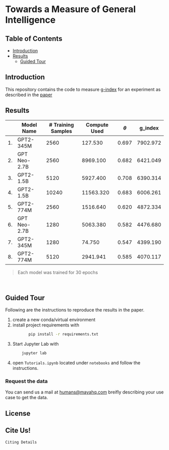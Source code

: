 # Towards a Measure of General Intelligence

## Table of Contents
  - [Introduction](#introduction)
  - [Results](#results)
    - [Guided Tour](#guided-tour)

## Introduction
This repository contains the code to measure [g-index](definitions.md) for an experiment as described in the [paper](https://www.example.com)

## Results 
|     | Model Name   | \# Training Samples | Compute Used | $\theta$ | g_index  |
| --- | ------------ | ------------------- | ------------ | -------- | -------- |
| 1.  | GPT2-345M    | 2560                | 127.530      | 0.697    | 7902.972 |
| 2.  | GPT Neo-2.7B | 2560                | 8969.100     | 0.682    | 6421.049 |
| 3.  | GPT2-1.5B    | 5120                | 5927.400     | 0.708    | 6390.314 |
| 4.  | GPT2-1.5B    | 10240               | 11563.320    | 0.683    | 6006.261 |
| 5.  | GPT2-774M    | 2560                | 1516.640     | 0.620    | 4872.334 |
| 6.  | GPT Neo-2.7B | 1280                | 5063.380     | 0.582    | 4476.680 |
| 7.  | GPT2-345M    | 1280                | 74.750       | 0.547    | 4399.190 |
| 8.  | GPT2-774M    | 5120                | 2941.941     | 0.585    | 4070.117 |
<blockquote>
 Each model was trained for 30 epochs 
</blockquote><br>

## Guided Tour 
Following are the instructions to reproduce the results in the paper.<br>
1. create a new conda/virtual environment 
2. install project requirements with
   ```bash
          pip install -r requirements.txt
      ```
3. Start Jupyter Lab with 
    ``` bash 
        jupyter lab
    ```
4. open `Tutorials.ipynb` located under `notebooks` and follow the instructions.
### Request the data
You can send us a mail at [humans@mayahq.com](mailto:humans@mayahq.com) breifly describing your use case to get the data.

## License

## Cite Us!
```
Citing Details
```
